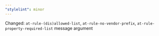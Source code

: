```yaml
---
"stylelint": minor
---
```


Changed: `at-rule-(dis)allowed-list`, `at-rule-no-vendor-prefix`, `at-rule-property-required-list` message argument
